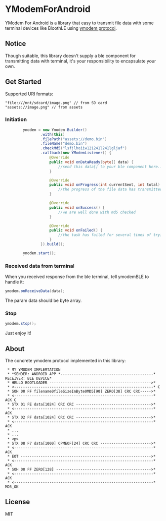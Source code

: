 # YModemForAndroid

YModem For Android is a library that easy to transmit file data with some terminal devices like BloothLE using [ymodem protocol](https://en.wikipedia.org/wiki/YMODEM). 

## Notice

Though suitable, this library doesn't supply a ble component for transmitting data with terminal, it's your responsibility to encapsulate your own. 

## Get Started

Supported URI formats:
``` 
"file:///mnt/sdcard/image.png" // from SD card
"assets://image.png" // from assets
```

### Initiation
``` java
        ymodem = new Ymodem.Builder()
                .with(this)
                .filePath("assets://demo.bin")
                .fileName("demo.bin")
                .checkMd5("lsfjlhoiiw121241l241lgljaf")
                .callback(new YModemListener() {
                    @Override
                    public void onDataReady(byte[] data) {
                        //send this data[] to your ble component here...
                    }

                    @Override
                    public void onProgress(int currentSent, int total) {
                        //the progress of the file data has transmitted
                    }

                    @Override
                    public void onSuccess() {
                        //we are well done with md5 checked
                    }

                    @Override
                    public void onFailed() {
                        //the task has failed for several times of trying
                    }
                }).build();

        ymodem.start();
```

### Received data from terminal
When you received response from the ble terminal, tell ymodemBLE to handle it:

``` java
ymodem.onReceiveData(data);
```
The param data should be byte array.

### Stop
``` java
ymodem.stop();
```
Just enjoy it!

## About 

The concrete ymodem protocol implemented in this library:

```
 * MY YMODEM IMPLEMTATION
 * *SENDER: ANDROID APP *------------------------------------------* RECEIVER: BLE DEVICE*
 * HELLO BOOTLOADER ---------------------------------------------->*
 * <---------------------------------------------------------------* C
 * SOH 00 FF filename0fileSizeInByte0MD5[90] ZERO[38] CRC CRC----->*
 * <---------------------------------------------------------------* ACK C
 * STX 01 FE data[1024] CRC CRC ---------------------------------->*
 * <---------------------------------------------------------------* ACK
 * STX 02 FF data[1024] CRC CRC ---------------------------------->*
 * <---------------------------------------------------------------* ACK
 * ...
 * ...
 * <p>
 * STX 08 F7 data[1000] CPMEOF[24] CRC CRC ----------------------->*
 * <---------------------------------------------------------------* ACK
 * EOT ----------------------------------------------------------->*
 * <---------------------------------------------------------------* ACK
 * SOH 00 FF ZERO[128] ------------------------------------------->*
 * <---------------------------------------------------------------* ACK
 * <---------------------------------------------------------------* MD5_OK
 ```

## License

MIT